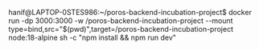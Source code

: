 hanif@LAPTOP-0STES986:~/poros-backend-incubation-project$ docker run -dp 3000:3000     -w /poros-backend-incubation-project --mount type=bind,src="$(pwd)",target=/poros-backend-incubation-project     node:18-alpine     sh -c "npm install && npm run dev"